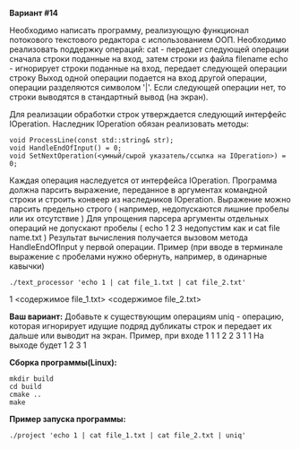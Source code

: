 **Вариант #14**

Необходимо написать программу, реализующую функционал потокового текстового редактора с использованием ООП.
Необходимо реализовать поддержку операций:
cat <filename> - передает следующей операции сначала строки поданные на вход, затем строки из файла filename
echo <some string> - игнорирует строки поданные на вход, передает следующей операции строку <some string>
Выход одной операции подается на вход другой операции, операции разделяются символом '|'.
Если следующей операции нет, то строки выводятся в стандартный вывод (на экран).

Для реализации обработки строк утверждается следующий интерфейс IOperation.
Наследник IOperation обязан реализовать методы:
```
void ProcessLine(const std::string& str);
void HandleEndOfInput() = 0;
void SetNextOperation(<умный/сырой указатель/ссылка на IOperation>) = 0;
```

Каждая операция наследуется от интерфейса IOperation.
Программа должна парсить выражение, переданное в аргументах командной строки и строить конвеер из наследников IOperation.
Выражение можно парсить предельно строго ( например, недопускаются лишние пробелы или их отсутствие )
Для упрощения парсера аргументы отдельных операций не допускают пробелы ( echo 1 2 3 недопустим как и cat file name.txt )
Результат вычисления получается вызовом метода HandleEndOfInput у первой операции.
Пример (при вводе в терминале выражение с пробелами нужно обернуть, например, в одинарные кавычки)
```
./text_processor 'echo 1 | cat file_1.txt | cat file_2.txt'
```
1
<содержимое file_1.txt>
<содержимое file_2.txt>

**Ваш вариант:**
Добавьте к существующим операциям uniq - операцию, которая игнорирует идущие подряд дубликаты строк и передает их дальше или выводит на экран.
Пример, при входе
1
1
1
2
2
3
1
1
На выходе будет
1
2
3
1

**Сборка программы(Linux):**
```
mkdir build
cd build
cmake ..
make
```

**Пример запуска программы:**
```
./project 'echo 1 | cat file_1.txt | cat file_2.txt | uniq'
```